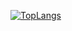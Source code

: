 [![TopLangs](https://github-readme-stats.vercel.app/api/top-langs/?username=edwardglockner&theme=dracula&layout=compact&count_private=true)](https://github.com/edwardglockner/github-readme-stats)

<!--
**EdwardGlockner/EdwardGlockner** is a ✨ _special_ ✨ repository because its `README.md` (this file) appears on your GitHub profile.


